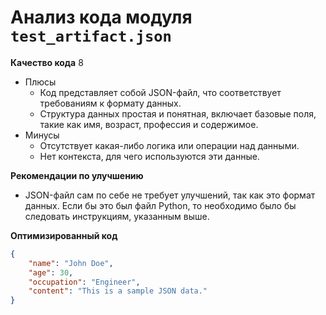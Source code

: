 # Анализ кода модуля `test_artifact.json`

**Качество кода**
8
-   Плюсы
    -   Код представляет собой JSON-файл, что соответствует требованиям к формату данных.
    -   Структура данных простая и понятная, включает базовые поля, такие как имя, возраст, профессия и содержимое.
-   Минусы
    -   Отсутствует какая-либо логика или операции над данными.
    -   Нет контекста, для чего используются эти данные.

**Рекомендации по улучшению**
-   JSON-файл сам по себе не требует улучшений, так как это формат данных. Если бы это был файл Python, то необходимо было бы следовать инструкциям, указанным выше.

**Оптимизированный код**

```json
{
    "name": "John Doe",
    "age": 30,
    "occupation": "Engineer",
    "content": "This is a sample JSON data."
}
```